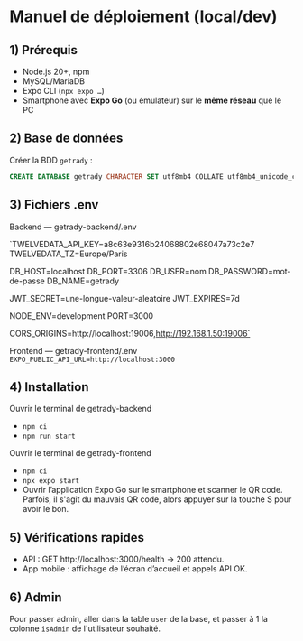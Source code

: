# Manuel de déploiement (local/dev)

## 1) Prérequis
- Node.js 20+, npm
- MySQL/MariaDB
- Expo CLI (`npx expo …`)
- Smartphone avec **Expo Go** (ou émulateur) sur le **même réseau** que le PC

## 2) Base de données
Créer la BDD `getrady` :
```sql
CREATE DATABASE getrady CHARACTER SET utf8mb4 COLLATE utf8mb4_unicode_ci;
```

## 3) Fichiers .env
Backend — getrady-backend/.env

`TWELVEDATA_API_KEY=a8c63e9316b24068802e68047a73c2e7
TWELVEDATA_TZ=Europe/Paris

DB_HOST=localhost
DB_PORT=3306
DB_USER=nom
DB_PASSWORD=mot-de-passe
DB_NAME=getrady

JWT_SECRET=une-longue-valeur-aleatoire
JWT_EXPIRES=7d

NODE_ENV=development
PORT=3000

CORS_ORIGINS=http://localhost:19006,http://192.168.1.50:19006`

Frontend — getrady-frontend/.env
`EXPO_PUBLIC_API_URL=http://localhost:3000`

## 4) Installation

Ouvrir le terminal de getrady-backend
- `npm ci`
- `npm run start`

Ouvrir le terminal de getrady-frontend
- `npm ci`
- `npx expo start`
- Ouvrir l’application Expo Go sur le smartphone et scanner le QR code. Parfois, il s'agit du mauvais QR code, alors appuyer sur la touche S pour avoir le bon.

## 5) Vérifications rapides
- API : GET http://localhost:3000/health → 200 attendu.
- App mobile : affichage de l’écran d’accueil et appels API OK.

## 6) Admin
Pour passer admin, aller dans la table `user` de la base, et passer à 1 la colonne `isAdmin` de l'utilisateur souhaité.
